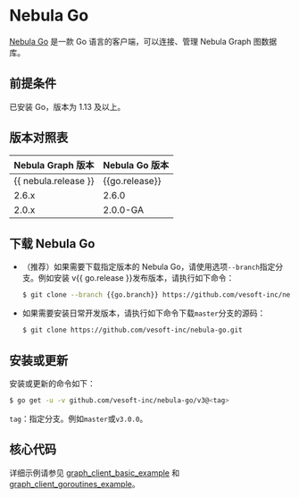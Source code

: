 # Nebula Go

[Nebula Go](https://github.com/vesoft-inc/nebula-go/tree/{{go.branch}}) 是一款 Go 语言的客户端，可以连接、管理 Nebula Graph 图数据库。

## 前提条件

已安装 Go，版本为 1.13 及以上。

## 版本对照表

|Nebula Graph 版本|Nebula Go 版本|
|:---|:---|
|{{ nebula.release }}|{{go.release}}|
|2.6.x|2.6.0|
|2.0.x|2.0.0-GA|

## 下载 Nebula Go

- （推荐）如果需要下载指定版本的 Nebula Go，请使用选项`--branch`指定分支。例如安装 v{{ go.release }}发布版本，请执行如下命令：

  ```bash
  $ git clone --branch {{go.branch}} https://github.com/vesoft-inc/nebula-go.git
  ```

- 如果需要安装日常开发版本，请执行如下命令下载`master`分支的源码：

  ```bash
  $ git clone https://github.com/vesoft-inc/nebula-go.git
  ```

## 安装或更新

安装或更新的命令如下：

```bash
$ go get -u -v github.com/vesoft-inc/nebula-go/v3@<tag>
```

`tag`：指定分支。例如`master`或`v3.0.0`。

## 核心代码

详细示例请参见 [graph_client_basic_example](https://github.com/vesoft-inc/nebula-go/blob/{{go.branch}}/basic_example/graph_client_basic_example.go) 和 [graph_client_goroutines_example](https://github.com/vesoft-inc/nebula-go/blob/{{go.branch}}/gorountines_example/graph_client_goroutines_example.go)。

